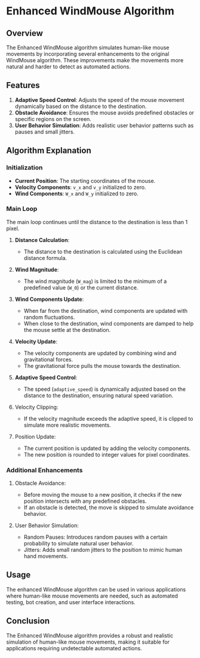 
# Enhanced WindMouse Algorithm

## Overview

The Enhanced WindMouse algorithm simulates human-like mouse movements by incorporating several enhancements to the original WindMouse algorithm. These improvements make the movements more natural and harder to detect as automated actions.

## Features

1. **Adaptive Speed Control**: Adjusts the speed of the mouse movement dynamically based on the distance to the destination.
2. **Obstacle Avoidance**: Ensures the mouse avoids predefined obstacles or specific regions on the screen.
3. **User Behavior Simulation**: Adds realistic user behavior patterns such as pauses and small jitters.

## Algorithm Explanation

### Initialization

- **Current Position**: The starting coordinates of the mouse.
- **Velocity Components**: `v_x` and `v_y` initialized to zero.
- **Wind Components**: `W_x` and `W_y` initialized to zero.

### Main Loop

The main loop continues until the distance to the destination is less than 1 pixel.

1. **Distance Calculation**:
   - The distance to the destination is calculated using the Euclidean distance formula.

2. **Wind Magnitude**:
   - The wind magnitude (`W_mag`) is limited to the minimum of a predefined value (`W_0`) or the current distance.

3. **Wind Components Update**:
   - When far from the destination, wind components are updated with random fluctuations.
   - When close to the destination, wind components are damped to help the mouse settle at the destination.

4. **Velocity Update**:
   - The velocity components are updated by combining wind and gravitational forces.
   - The gravitational force pulls the mouse towards the destination.
   
5. **Adaptive Speed Control**:
   - The speed (`adaptive_speed`) is dynamically adjusted based on the distance to the destination, ensuring natural speed variation.

6. Velocity Clipping:
   - If the velocity magnitude exceeds the adaptive speed, it is clipped to simulate more realistic movements.

7. Position Update:
   - The current position is updated by adding the velocity components.
   - The new position is rounded to integer values for pixel coordinates.

### Additional Enhancements

1. Obstacle Avoidance:
   - Before moving the mouse to a new position, it checks if the new position intersects with any predefined obstacles.
   - If an obstacle is detected, the move is skipped to simulate avoidance behavior.

2. User Behavior Simulation:
   - Random Pauses: Introduces random pauses with a certain probability to simulate natural user behavior.
   - Jitters: Adds small random jitters to the position to mimic human hand movements.

## Usage

The enhanced WindMouse algorithm can be used in various applications where human-like mouse movements are needed, such as automated testing, bot creation, and user interface interactions.


## Conclusion

The Enhanced WindMouse algorithm provides a robust and realistic simulation of human-like mouse movements, making it suitable for applications requiring undetectable automated actions.

